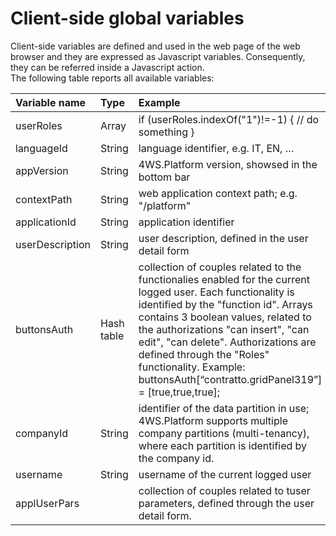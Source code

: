 # Client-side global variables

Client-side variables are defined and used in the web page of the web browser and they are expressed as Javascript variables. Consequently, they can be referred inside a Javascript action.  
The following table reports all available variables:

| **Variable name** | **Type** | **Example** |
| :--- | :--- | :--- |
| userRoles | Array | if \(userRoles.indexOf\("1"\)!=-1\) { // do something } |
| languageId | String | language identifier, e.g. IT, EN, … |
| appVersion | String | 4WS.Platform version, showsed in the bottom bar |
| contextPath | String | web application context path; e.g. "/platform" |
| applicationId | String | application identifier |
| userDescription | String | user description, defined in the user detail form |
| buttonsAuth | Hash table | collection of couples related to the functionalies enabled for the current logged user. Each functionality is identified by the "function id". Arrays contains 3 boolean values, related to the authorizations "can insert", "can edit", "can delete".  Authorizations are defined through the "Roles" functionality.  Example: buttonsAuth\[“contratto.gridPanel319”\] = \[true,true,true\]; |
| companyId | String | identifier of the data partition in use; 4WS.Platform supports multiple company partitions \(multi-tenancy\), where each partition is identified by the company id. |
| username | String | username of the current logged user |
| applUserPars |  | collection of couples related to tuser parameters, defined through the user detail form. |

